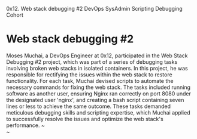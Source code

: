 0x12. Web stack debugging #2 DevOps SysAdmin Scripting Debugging Cohort

# Web stack debugging #2


Moses Muchai, a DevOps Engineer at 0x12, participated in the Web Stack Debugging #2 project, which was part of a series of debugging tasks involving broken web stacks in isolated containers.
In this project, he was responsible for rectifying the issues within the web stack to restore functionality. For each task, Muchai devised scripts to automate the necessary commands for fixing the web stack.
The tasks included running software as another user, ensuring Nginx ran correctly on port 8080 under the designated user 'nginx', and creating a bash script containing seven lines or less to achieve the same outcome.
These tasks demanded meticulous debugging skills and scripting expertise, which Muchai applied to successfully resolve the issues and optimize the web stack's performance.
                                                                                                                     ~   
                                                                                                                    ~ 
